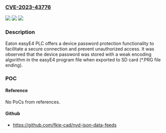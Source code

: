 ### [CVE-2023-43776](https://cve.mitre.org/cgi-bin/cvename.cgi?name=CVE-2023-43776)
![](https://img.shields.io/static/v1?label=Product&message=easyE4&color=blue)
![](https://img.shields.io/static/v1?label=Version&message=n%2Fa&color=blue)
![](https://img.shields.io/static/v1?label=Vulnerability&message=CWE-261%20Weak%20Encoding%20for%20Password&color=brighgreen)

### Description

Eaton easyE4 PLC offers a device password protection functionality to facilitate a secure connection and prevent unauthorized access. It was observed that the device password was stored with a weak encoding algorithm in the easyE4 program file when exported to SD card (*.PRG file ending).

### POC

#### Reference
No PoCs from references.

#### Github
- https://github.com/fkie-cad/nvd-json-data-feeds

